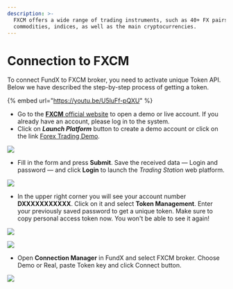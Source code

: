```yaml
---
description: >-
  FXCM offers a wide range of trading instruments, such as 40+ FX pairs, CFDs on
  commodities, indices, as well as the main cryptocurrencies.
---
```


# Connection to FXCM

To connect FundX to FXCM broker, you need to activate unique Token API. Below we have described the step-by-step process of getting a token.

{% embed url="https://youtu.be/U5luFf-pQXU" %}

* Go to the [**FXCM** official website](https://www.fxcm.com/) to open a demo or live account. If you already have an account, please log in to the system.
* Click on _**Launch Platform**_  button to create a demo account or click on the link [Forex Trading Demo](https://www.fxcm.com/uk/forex-trading-demo/).

![](../.gitbook/assets/forex-trading-currency-trading-fxcm.png)

* Fill in the form and press **Submit**. Save the received data — Login and password — and click **Login** to launch the _Trading Station_ web platform.

![](../.gitbook/assets/trading-station.png)

* In the upper right corner you will see your account number **DXXXXXXXXXXX**. Click on it and select **Token Management**. Enter your previously saved password to get a unique token. Make sure to copy personal access token now. You won't be able to see it again!

![](../.gitbook/assets/getting-token.png)

![](../.gitbook/assets/token.png)

* Open **Connection Manager** in FundX and select FXCM broker. Choose Demo or Real, paste Token key and click Connect button.

![](../.gitbook/assets/connections.png)


